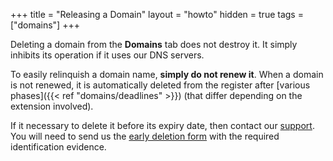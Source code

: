 +++
title = "Releasing a Domain"
layout = "howto"
hidden = true
tags = ["domains"]
+++

Deleting a domain from the **Domains** tab does not destroy it. It simply inhibits its operation if it uses our DNS servers.

To easily relinquish a domain name, **simply do not renew it**. When a domain is not renewed, it is automatically deleted from the register after [various phases]({{< ref "domains/deadlines" >}}) (that differ depending on the extension involved).

If it necessary to delete it before its expiry date, then contact our [support](https://admin.alwaysdata.com/support/add/). You will need to send us the [early deletion form](https://docs.gandi.net/en/_downloads/delete-en-v5.pdf) with the required identification evidence.
